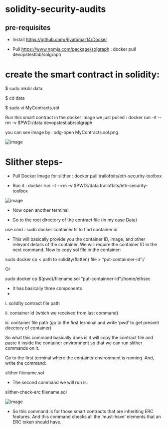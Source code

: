 # solidity-security-audits

## pre-requisites

* Install https://github.com/Riyatomar14/Docker

* Pull https://www.npmjs.com/package/solgraph : docker pull devopstestlab/solgraph
  


# create the smart contract in solidity:

$ sudo mkdir data

$ cd data

$ sudo vi MyContracts.sol

Run this smart contract in the docker image we just pulled : docker run -it --rm -v $PWD:/data devopstestlab/solgraph

you can see image by : xdg-open MyContracts.sol.png

![image](https://github.com/Riyatomar14/solidity-security-audits/assets/143107173/fe368de5-479c-4405-910e-d9f399d72cba)

# Slither steps-

* Pull Docker Image for slither : docker pull trailofbits/eth-security-toolbox

* Run it : docker run -it --rm -v $PWD:/data trailofbits/eth-security-toolbox

![image](https://github.com/Riyatomar14/solidity-security-audits/assets/143107173/0663621e-edd5-4e42-8ae0-03dfa9f7b423)

* Now open another terminal

* Go to the root directory of the contract file (in my case Data)

use cmd : sudo docker container ls to find container id

* This will basically provide you the container ID, image, and other relevant details of the container. We will require the container ID in the next command.
Now to copy sol file in the container:

sudo docker cp < path to solidity(flatten) file > “put-containner-id”:/<container file path>

Or

sudo docker cp $(pwd)/filename.sol “put-containner-id”:/home/ethsec

* It has basically three components
* 
i. solidity contract file path

ii. container id (which we received from last command)

iii. container file path (go to the first terminal and write ‘pwd’ to get present directory of container)

So what this command basically does is it will copy the contract file and paste it inside the container environment so that we can run slither commands on it.

Go to the first terminal where the container environment is running. And, write the command:

slither filename.sol

* The second command we will run is:
  
slither-check-erc filename.sol <contract name in code>

![image](https://github.com/Riyatomar14/solidity-security-audits/assets/143107173/1e2a9c0d-3d97-493a-b8a4-17d5804e96a7)

* So this command is for those smart contracts that are inheriting ERC features. And this command checks all the ‘must-have’ elements that an ERC token should have.






